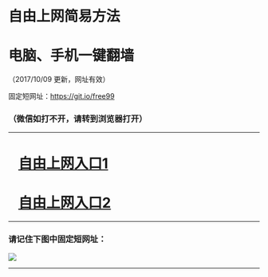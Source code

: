 ﻿# 自由上网简易方法

# 电脑、手机一键翻墙

（2017/10/09 更新，网址有效）

固定短网址：https://git.io/free99

### （微信如打不开，请转到浏览器打开）


***





# &nbsp;&nbsp; <a href="http://ft3104910468.fwq-tz-1001.info/fwqtz01.html?t=100900111465 " target="_blank">自由上网入口1</a>
# &nbsp;&nbsp; <a href="http://ft1748121082.fwq-tz-1002.info/fwqtz02.html?t=100900119696 " target="_blank">自由上网入口2</a>
***

### 请记住下图中固定短网址：

<img src="https://s3-us-west-2.amazonaws.com/fwq-1001/yjfq-20170905okok.png" /> 


***

